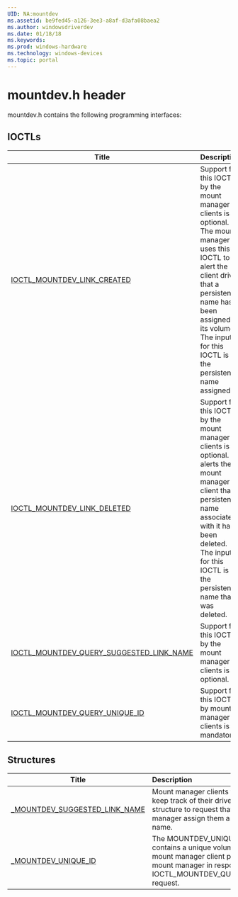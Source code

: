 ```yaml
---
UID: NA:mountdev
ms.assetid: be9fed45-a126-3ee3-a8af-d3afa08baea2
ms.author: windowsdriverdev
ms.date: 01/18/18
ms.keywords: 
ms.prod: windows-hardware
ms.technology: windows-devices
ms.topic: portal
---
```


# mountdev.h header



mountdev.h contains the following programming interfaces:




## IOCTLs
| Title | Description |
| ---- |:---- |
| [IOCTL_MOUNTDEV_LINK_CREATED](ni-mountdev-ioctl_mountdev_link_created.md) | Support for this IOCTL by the mount manager clients is optional. The mount manager uses this IOCTL to alert the client driver that a persistent name has been assigned to its volume. The input for this IOCTL is the persistent name assigned. |
| [IOCTL_MOUNTDEV_LINK_DELETED](ni-mountdev-ioctl_mountdev_link_deleted.md) | Support for this IOCTL by the mount manager clients is optional. It alerts the mount manager client that a persistent name associated with it has been deleted. The input for this IOCTL is the persistent name that was deleted. |
| [IOCTL_MOUNTDEV_QUERY_SUGGESTED_LINK_NAME](ni-mountdev-ioctl_mountdev_query_suggested_link_name.md) | Support for this IOCTL by the mount manager clients is optional. |
| [IOCTL_MOUNTDEV_QUERY_UNIQUE_ID](ni-mountdev-ioctl_mountdev_query_unique_id.md) | Support for this IOCTL by mount manager clients is mandatory. |




## Structures
| Title | Description |
| ---- |:---- |
| [_MOUNTDEV_SUGGESTED_LINK_NAME](ns-mountdev-_mountdev_suggested_link_name.md) | Mount manager clients that are able to keep track of their drive letters use this structure to request that the mount manager assign them a particular link name. |
| [_MOUNTDEV_UNIQUE_ID](ns-mountdev-_mountdev_unique_id.md) | The MOUNTDEV_UNIQUE_ID structure contains a unique volume ID that a mount manager client provides to the mount manager in response to an IOCTL_MOUNTDEV_QUERY_UNIQUE_ID request. |